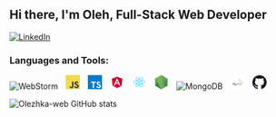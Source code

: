 ## Hi there, I'm Oleh, Full-Stack Web Developer

<div>
<a href="https://www.linkedin.com/in/oleh-protsyshyn/">
    <img style="width: 22px" alt="LinkedIn" src="https://cdn.jsdelivr.net/npm/simple-icons@v3/icons/linkedin.svg" />
</a>
</div>

### Languages and Tools:

<div style="display: inline-block">
<img style="height: 25px; margin-right: 10px" src="https://cdn.freebiesupply.com/logos/large/2x/webstorm-icon-logo-png-transparent.png" alt="WebStorm"/>
<img style="height: 25px; margin-right: 10px" title="JavaScript" src="https://raw.githubusercontent.com/github/explore/80688e429a7d4ef2fca1e82350fe8e3517d3494d/topics/javascript/javascript.png" alt="JS"/>
<img style="height: 25px; margin-right: 10px" title="TypeScript" src="https://raw.githubusercontent.com/github/explore/80688e429a7d4ef2fca1e82350fe8e3517d3494d/topics/typescript/typescript.png" alt="TypeScript"/>
<img style="height: 25px; margin-right: 10px" title="Angular" src="https://raw.githubusercontent.com/github/explore/80688e429a7d4ef2fca1e82350fe8e3517d3494d/topics/angular/angular.png" alt="Angular"/>
<img style="height: 25px; margin-right: 10px" title="React" src="https://raw.githubusercontent.com/github/explore/80688e429a7d4ef2fca1e82350fe8e3517d3494d/topics/react/react.png" alt="React"/>
<img style="height: 25px; margin-right: 10px" title="NodeJs" src="https://raw.githubusercontent.com/github/explore/80688e429a7d4ef2fca1e82350fe8e3517d3494d/topics/nodejs/nodejs.png" alt="NodeJS"/>
<img style="height: 25px; margin-right: 10px" title="MongoDB" src="https://1000logos.net/wp-content/uploads/2020/08/MongoDB-Emblem.jpg" alt="MongoDB"/>
<img style="height: 25px; margin-right: 10px" title="MySQL" src="https://raw.githubusercontent.com/github/explore/80688e429a7d4ef2fca1e82350fe8e3517d3494d/topics/mysql/mysql.png" alt="MySQL"/>
<img style="height: 25px; margin-right: 10px" title="GitHub" src="https://raw.githubusercontent.com/github/explore/78df643247d429f6cc873026c0622819ad797942/topics/github/github.png" alt="GitHub"/>
</div> 

<br />

[comment]: <> (<p> <img src="https://github-readme-stats.vercel.app/api?username=Olezhka-web&show_icons=true&theme=dark&#41;" )

[comment]: <> (alt="myGitStats" />)

![Olezhka-web GitHub stats](https://github-readme-stats.vercel.app/api?username=Olezhka-web&show_icons=true&theme=tokyonight)
